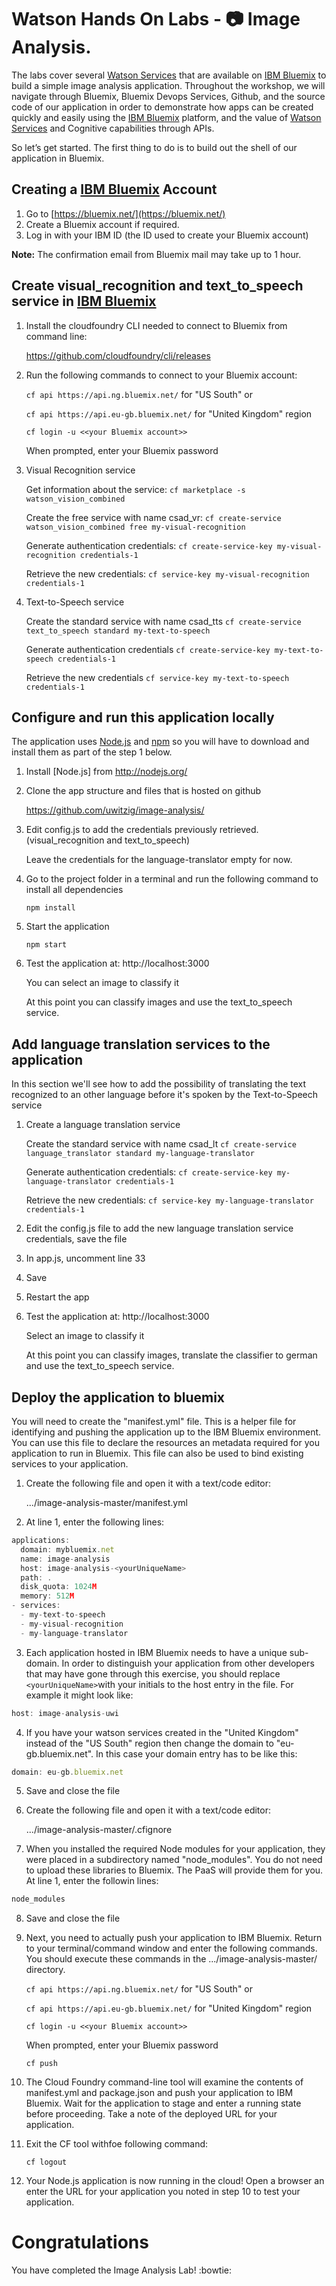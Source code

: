 # Watson Hands On Labs - 📷 Image Analysis.

The labs cover several [Watson Services][wdc_services] that are available on [IBM Bluemix][bluemix] to build a simple image analysis application. Throughout the workshop, we will navigate through Bluemix, Bluemix Devops Services, Github, and the source code of our application in order to demonstrate how apps can be created quickly and easily using the [IBM Bluemix][bluemix] platform, and the value of [Watson Services][wdc_services] and Cognitive capabilities through APIs.

So let’s get started. The first thing to do is to build out the shell of our application in Bluemix.

## Creating a [IBM Bluemix][bluemix] Account

  1. Go to [https://bluemix.net/](https://bluemix.net/)
  2. Create a Bluemix account if required.
  3. Log in with your IBM ID (the ID used to create your Bluemix account)

**Note:** The confirmation email from Bluemix mail may take up to 1 hour.


## Create visual_recognition and text_to_speech service in [IBM Bluemix][bluemix]

1. Install the cloudfoundry CLI needed to connect to Bluemix from command line:

   https://github.com/cloudfoundry/cli/releases

2. Run the following commands to connect to your Bluemix account:

    `cf api https://api.ng.bluemix.net/` for "US South" or 
    
    `cf api https://api.eu-gb.bluemix.net/` for "United Kingdom" region

    `cf login -u <<your Bluemix account>>`

    When prompted, enter your Bluemix password

3. Visual Recognition service

    Get information about the service: 
    `cf marketplace -s watson_vision_combined`

    Create the free service with name csad_vr: 
    `cf create-service watson_vision_combined free my-visual-recognition`

    Generate authentication credentials: 
    `cf create-service-key my-visual-recognition credentials-1`

    Retrieve the new credentials: 
    `cf service-key my-visual-recognition credentials-1`

4. Text-to-Speech service

    Create the standard service with name csad_tts `cf create-service text_to_speech standard my-text-to-speech`

    Generate authentication credentials `cf create-service-key my-text-to-speech credentials-1`

    Retrieve the new credentials `cf service-key my-text-to-speech credentials-1`


## Configure and run this application locally

The application uses [Node.js](http://nodejs.org/) and [npm](https://www.npmjs.com/) so you will have to download and install them as part of the step 1 below.

1. Install [Node.js] from http://nodejs.org/

2. Clone the app structure and files that is hosted on github

   https://github.com/uwitzig/image-analysis/


3. Edit config.js to add the credentials previously retrieved. (visual_recognition and text_to_speech)

   Leave the credentials for the language-translator empty for now.

4. Go to the project folder in a terminal and run the following command to install all dependencies

    `npm install`

5. Start the application

    `npm start`

6. Test the application at: http://localhost:3000

   You can select an image to classify it

   At this point you can classify images and use the text_to_speech service.

## Add language translation services to the application

In this section we'll see how to add the possibility of translating the text recognized to an other language before it's spoken by the Text-to-Speech service

1. Create a language translation service

    Create the standard service with name csad_lt `cf create-service language_translator standard my-language-translator`

    Generate authentication credentials: `cf create-service-key my-language-translator credentials-1`

    Retrieve the new credentials: `cf service-key my-language-translator credentials-1`

3. Edit the config.js file to add the new language translation service credentials, save the file

4. In app.js, uncomment line 33

5. Save

6. Restart the app

7. Test the application at: http://localhost:3000

   Select an image to classify it

   At this point you can classify images, translate the classifier to german and use the text_to_speech service.

## Deploy the application to bluemix

You will need to create the "manifest.yml" file. This is a helper file for identifying and pushing the application up to the IBM Bluemix environment. You can use this file to declare the resources an metadata required for you application to run in Bluemix. This file can also be used to bind existing services to your application.

1. Create the following file and open it with a text/code editor:

   .../image-analysis-master/manifest.yml
   
2. At line 1, enter the following lines:

```js
applications:
  domain: mybluemix.net
  name: image-analysis
  host: image-analysis-<yourUniqueName>
  path: .
  disk_quota: 1024M
  memory: 512M
- services:
  - my-text-to-speech
  - my-visual-recognition
  - my-language-translator  
```

3. Each application hosted in IBM Bluemix needs to have a unique sub-domain. In order to distinguish your application from other developers that may have gone through this exercise, you should replace `<yourUniqueName>`with your initials to the host entry in the file. For example it might look like:

```js
host: image-analysis-uwi
```

4. If you have your watson services created in the "United Kingdom" instead of the "US South" region then change the domain to "eu-gb.bluemix.net". In this case your domain entry has to be like this:

```js
domain: eu-gb.bluemix.net
```

5. Save and close the file

6. Create the following file and open it with a text/code editor:

   .../image-analysis-master/.cfignore
   
7. When you installed the required Node modules for your application, they were placed in a subdirectory named "node_modules". You do not need to upload these libraries to Bluemix. The PaaS will provide them for you. At line 1, enter the followin lines:

```js
node_modules
```

8. Save and close the file

9. Next, you need to actually push your application to IBM Bluemix. Return to your terminal/command window and enter the following commands. You should execute these commands in the .../image-analysis-master/ directory.
  
    `cf api https://api.ng.bluemix.net/` for "US South" or 
    
    `cf api https://api.eu-gb.bluemix.net/` for "United Kingdom" region

    `cf login -u <<your Bluemix account>>`

    When prompted, enter your Bluemix password
    
    `cf push`
    
10. The Cloud Foundry command-line tool will examine the contents of manifest.yml and package.json and push your application to IBM Bluemix. Wait for the application to stage and enter a running state before proceeding. Take a note of the deployed URL for your application.

11. Exit the CF tool withfoe following command:

    `cf logout`

12. Your Node.js application is now running in the cloud! Open a browser an enter the URL for your application you noted in step 10 to test your application.


# Congratulations
You have completed the Image Analysis Lab! :bowtie:

[bluemix]: https://console.ng.bluemix.net/
[wdc_services]: http://www.ibm.com/smarterplanet/us/en/ibmwatson/developercloud/services-catalog.html
[lt_service]: http://www.ibm.com/smarterplanet/us/en/ibmwatson/developercloud/language-translation.html
